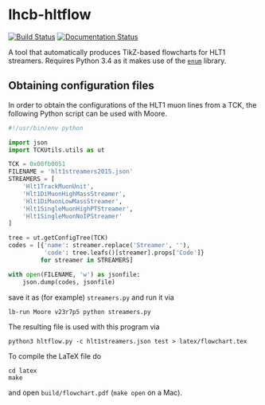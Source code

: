 # lhcb-hltflow

[![Build Status](https://travis-ci.org/kdungs/lhcb-hltflow.svg?branch=master)](https://travis-ci.org/kdungs/lhcb-hltflow)
[![Documentation Status](https://readthedocs.org/projects/lhcb-hltflow/badge/?version=latest)](https://readthedocs.org/projects/lhcb-hltflow/?badge=latest)

A tool that automatically produces TikZ-based flowcharts for HLT1 streamers. Requires Python 3.4 as it makes use of the [`enum`](https://docs.python.org/3/library/enum.html) library.

## Obtaining configuration files
In order to obtain the configurations of the HLT1 muon lines from a TCK, the following Python script can be used with Moore.

```python
#!/usr/bin/env python

import json
import TCKUtils.utils as ut

TCK = 0x00fb0051
FILENAME = 'hlt1streamers2015.json'
STREAMERS = [
    'Hlt1TrackMuonUnit',
    'Hlt1DiMuonHighMassStreamer',
    'Hlt1DiMuonLowMassStreamer',
    'Hlt1SingleMuonHighPTStreamer',
    'Hlt1SingleMuonNoIPStreamer'
]

tree = ut.getConfigTree(TCK)
codes = [{'name': streamer.replace('Streamer', ''),
          'code': tree.leafs()[streamer].props['Code']}
         for streamer in STREAMERS]

with open(FILENAME, 'w') as jsonfile:
    json.dump(codes, jsonfile)
```

save it as (for example) `streamers.py` and run it via

```
lb-run Moore v23r7p5 python streamers.py
```

The resulting file is used with this program via

```
python3 hltflow.py -c hlt1streamers.json test > latex/flowchart.tex
```

To compile the LaTeX file do

```
cd latex
make
```

and open `build/flowchart.pdf` (`make open` on a Mac).
